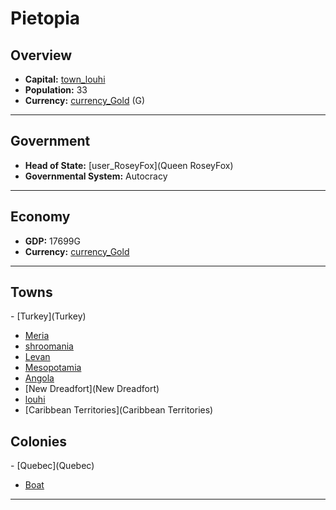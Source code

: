 # <!--NAME-->Pietopia<!--NAME-->

## Overview

- **Capital:** <!--CAPITAL_LINK-->[town_louhi](louhi)<!--CAPITAL_LINK-->
- **Population:** <!--POPULATION-->33<!--POPULATION-->
- **Currency:** <!--CURRENCY_LINK-->[currency_Gold](Gold)<!--CURRENCY_LINK--> (<!--CURRENCY_ABV-->G<!--CURRENCY_ABV-->)

---

## Government

- **Head of State:** <!--LEADER_TITLE_LINK-->[user_RoseyFox](Queen RoseyFox)<!--LEADER_TITLE_LINK-->
- **Governmental System:** <!--GOVERNMENT-->Autocracy<!--GOVERNMENT-->

---

## Economy

- **GDP:** <!--GDP-->17699G<!--GDP-->
- **Currency:** <!--CURRENCY_LINK-->[currency_Gold](Gold)<!--CURRENCY_LINK-->

---

## Towns

<!--TOWNS-->- [Turkey](Turkey)
- [Meria](Meria)
- [shroomania](shroomania)
- [Levan](Levan)
- [Mesopotamia](Mesopotamia)
- [Angola](Angola)
- [New Dreadfort](New Dreadfort)
- [louhi](louhi)
- [Caribbean Territories](Caribbean Territories)<!--TOWNS-->

## Colonies

<!--COLONIES-->- [Quebec](Quebec)
- [Boat](Boat)<!--COLONIES-->

---